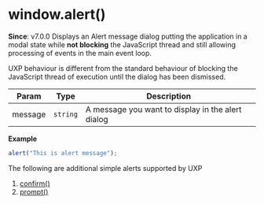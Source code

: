 
<a name="alert" id="alert"></a>

# window.alert()
**Since**: v7.0.0
Displays an Alert message dialog putting the application in a modal state while <b>not blocking</b> the JavaScript thread and still allowing processing of events in the main event loop.

<InlineAlert variant="info" slots="text"/>

UXP behaviour is different from the standard behaviour of blocking the JavaScript thread of execution until the dialog has been dismissed.  

| Param | Type | Description |
| --- | --- | --- |
| message | `string` | A message you want to display in the alert dialog |

**Example**  
```js
alert("This is alert message");
```

The following are additional simple alerts supported by UXP 
1. [confirm()](./confirm.md) 
2. [prompt()](./prompt.md)
